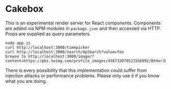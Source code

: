 Cakebox
=======

This is an experimental render server for React components. Components are added via NPM modules in `package.json`
and then accessed via HTTP. Props are supplied as query parameters.

    node app.js
    curl http://localhost:3000/timepicker
    curl http://localhost:3000/search/ApSearch?value=foo
    browse to http://localhost:3000/image/?content=https://pbs.twimg.com/profile_images/438732070521556992/BtHxrJUR_400x400.png

There is every possibility that this implementation could suffer from injection attacks or performance problems. Please
only use it if you know what you are doing.
